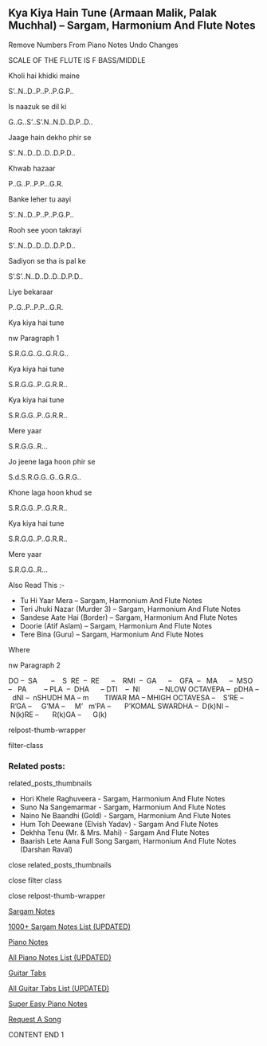 
## Kya Kiya Hain Tune (Armaan Malik, Palak Muchhal) – Sargam, Harmonium And Flute Notes

Remove Numbers From Piano Notes
Undo Changes

SCALE OF THE FLUTE IS F BASS/MIDDLE

Kholi hai khidki maine

S’..N..D..P..P..P.G.P..

Is naazuk se dil ki

G..G..S’..S’.N..N.D..D.P..D..

Jaage hain dekho phir se

S’..N..D..D..D..D.P.D..

Khwab hazaar

P..G..P..P.P…G.R.

Banke leher tu aayi

S’..N..D..P..P..P.G.P..

Rooh see yoon takrayi

S’..N..D..D..D..D.P.D..

Sadiyon se tha is pal ke

S’.S’..N..D..D..D..D.P.D..

Liye bekaraar

P..G..P..P.P…G.R.

Kya kiya hai tune

nw Paragraph 1

S.R.G.G..G..G.R.G..

Kya kiya hai tune

S.R.G.G..P..G.R.R..

Kya kiya hai tune

S.R.G.G..P..G.R.R..

Mere yaar

S.R.G.G..R…

Jo jeene laga hoon phir se

S.d.S.R.G.G..G..G.R.G..

Khone laga hoon khud se

S.R.G.G..P..G.R.R..

Kya kiya hai tune

S.R.G.G..P..G.R.R..

Mere yaar

S.R.G.G..R…

Also Read This :-

* Tu Hi Yaar Mera – Sargam, Harmonium And Flute Notes
* Teri Jhuki Nazar (Murder 3) – Sargam, Harmonium And Flute Notes
* Sandese Aate Hai (Border) – Sargam, Harmonium And Flute Notes
* Doorie (Atif Aslam) – Sargam, Harmonium And Flute Notes
* Tere Bina (Guru) – Sargam, Harmonium And Flute Notes

Where

nw Paragraph 2

DO –  SA       –    S  RE  –  RE      –    RMI  –  GA      –    GFA  –   MA      –  MSO  –   PA         – PLA  –  DHA      – DTI    –  NI          – NLOW OCTAVEPA –  pDHA –  dNI –  nSHUDH MA – m        TIWAR MA – MHIGH OCTAVESA –    S’RE –     R’GA –     G’MA –     M’   m’PA –       P’KOMAL SWARDHA –  D(k)NI –       N(k)RE –       R(k)GA –      G(k)

relpost-thumb-wrapper

filter-class

### Related posts:

related_posts_thumbnails

* Hori Khele Raghuveera - Sargam, Harmonium And Flute Notes
* Suno Na Sangemarmar - Sargam, Harmonium And Flute Notes
* Naino Ne Baandhi (Gold) - Sargam, Harmonium And Flute Notes
* Hum Toh Deewane (Elvish Yadav) - Sargam And Flute Notes
* Dekhha Tenu (Mr. & Mrs. Mahi) - Sargam And Flute Notes
* Baarish Lete Aana Full Song Sargam, Harmonium And Flute Notes (Darshan Raval)

close related_posts_thumbnails

close filter class

close relpost-thumb-wrapper

[Sargam Notes](https://www.notationsworld.com/sargam-notes.html)

[1000+ Sargam Notes List (UPDATED)](https://www.notationsworld.com/all-songs-list-sargam-notes.html)

[Piano Notes](https://www.notationsworld.com/piano-notes.html)

[All Piano Notes List (UPDATED)](https://www.notationsworld.com/all-songs-list-piano-notes.html)

[Guitar Tabs](https://www.notationsworld.com/guitar-tabs.html)

[All Guitar Tabs List (UPDATED)](https://www.notationsworld.com/all-songs-list-guitar-tabs.html)

[Super Easy Piano Notes](https://studywall.in/)

[Request A Song](https://www.notationsworld.com/request-a-song.html)

CONTENT END 1

